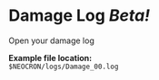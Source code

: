 # Damage Log _Beta!_
Open your damage log

__Example file location:__\
`$NEOCRON/logs/Damage_00.log`